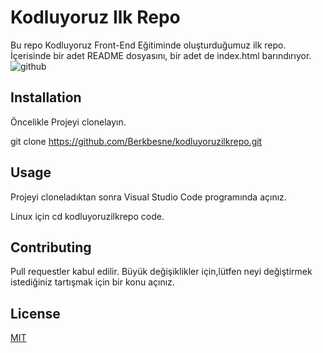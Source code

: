 
# Kodluyoruz Ilk Repo
Bu repo Kodluyoruz Front-End Eğitiminde  oluşturduğumuz ilk repo. İçerisinde  bir adet README dosyasını, bir adet  de index.html barındırıyor.  
![github](./git.png)
## Installation
Öncelikle Projeyi clonelayın.

git clone https://github.com/Berkbesne/kodluyoruzilkrepo.git
## Usage
Projeyi cloneladıktan sonra Visual Studio Code programında açınız.

Linux için
cd kodluyoruzilkrepo
code.
## Contributing
Pull requestler kabul edilir. Büyük değişiklikler için,lütfen neyi değiştirmek istediğiniz tartışmak için bir konu açınız.
## License
[MIT](https://choosealicense.com/licenses/mit/)

